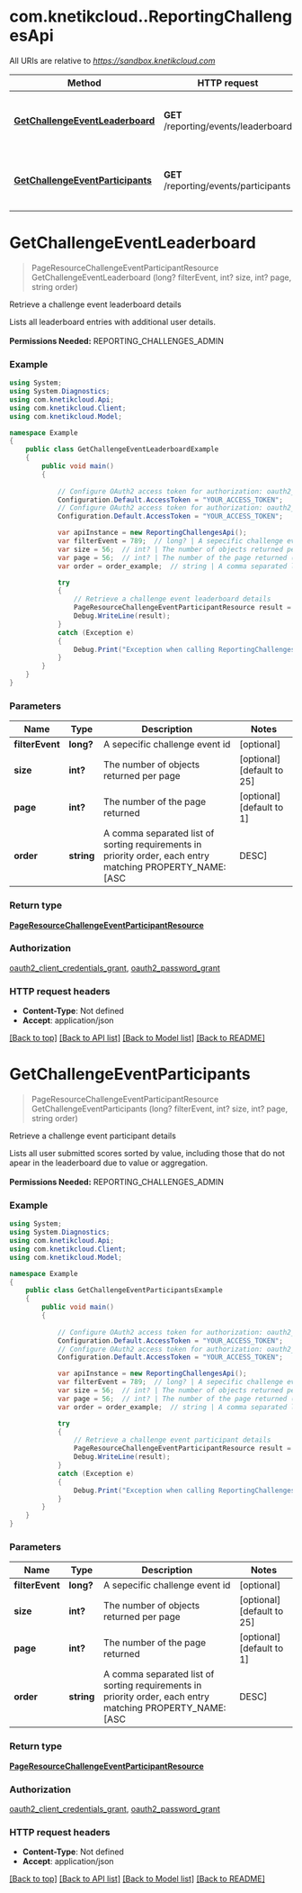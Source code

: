 # com.knetikcloud..ReportingChallengesApi

All URIs are relative to *https://sandbox.knetikcloud.com*

Method | HTTP request | Description
------------- | ------------- | -------------
[**GetChallengeEventLeaderboard**](ReportingChallengesApi.md#getchallengeeventleaderboard) | **GET** /reporting/events/leaderboard | Retrieve a challenge event leaderboard details
[**GetChallengeEventParticipants**](ReportingChallengesApi.md#getchallengeeventparticipants) | **GET** /reporting/events/participants | Retrieve a challenge event participant details


<a name="getchallengeeventleaderboard"></a>
# **GetChallengeEventLeaderboard**
> PageResourceChallengeEventParticipantResource GetChallengeEventLeaderboard (long? filterEvent, int? size, int? page, string order)

Retrieve a challenge event leaderboard details

Lists all leaderboard entries with additional user details. <br><br><b>Permissions Needed:</b> REPORTING_CHALLENGES_ADMIN

### Example
```csharp
using System;
using System.Diagnostics;
using com.knetikcloud.Api;
using com.knetikcloud.Client;
using com.knetikcloud.Model;

namespace Example
{
    public class GetChallengeEventLeaderboardExample
    {
        public void main()
        {
            
            // Configure OAuth2 access token for authorization: oauth2_client_credentials_grant
            Configuration.Default.AccessToken = "YOUR_ACCESS_TOKEN";
            // Configure OAuth2 access token for authorization: oauth2_password_grant
            Configuration.Default.AccessToken = "YOUR_ACCESS_TOKEN";

            var apiInstance = new ReportingChallengesApi();
            var filterEvent = 789;  // long? | A sepecific challenge event id (optional) 
            var size = 56;  // int? | The number of objects returned per page (optional)  (default to 25)
            var page = 56;  // int? | The number of the page returned (optional)  (default to 1)
            var order = order_example;  // string | A comma separated list of sorting requirements in priority order, each entry matching PROPERTY_NAME:[ASC|DESC] (optional) 

            try
            {
                // Retrieve a challenge event leaderboard details
                PageResourceChallengeEventParticipantResource result = apiInstance.GetChallengeEventLeaderboard(filterEvent, size, page, order);
                Debug.WriteLine(result);
            }
            catch (Exception e)
            {
                Debug.Print("Exception when calling ReportingChallengesApi.GetChallengeEventLeaderboard: " + e.Message );
            }
        }
    }
}
```

### Parameters

Name | Type | Description  | Notes
------------- | ------------- | ------------- | -------------
 **filterEvent** | **long?**| A sepecific challenge event id | [optional] 
 **size** | **int?**| The number of objects returned per page | [optional] [default to 25]
 **page** | **int?**| The number of the page returned | [optional] [default to 1]
 **order** | **string**| A comma separated list of sorting requirements in priority order, each entry matching PROPERTY_NAME:[ASC|DESC] | [optional] 

### Return type

[**PageResourceChallengeEventParticipantResource**](PageResourceChallengeEventParticipantResource.md)

### Authorization

[oauth2_client_credentials_grant](../README.md#oauth2_client_credentials_grant), [oauth2_password_grant](../README.md#oauth2_password_grant)

### HTTP request headers

 - **Content-Type**: Not defined
 - **Accept**: application/json

[[Back to top]](#) [[Back to API list]](../README.md#documentation-for-api-endpoints) [[Back to Model list]](../README.md#documentation-for-models) [[Back to README]](../README.md)

<a name="getchallengeeventparticipants"></a>
# **GetChallengeEventParticipants**
> PageResourceChallengeEventParticipantResource GetChallengeEventParticipants (long? filterEvent, int? size, int? page, string order)

Retrieve a challenge event participant details

Lists all user submitted scores sorted by value, including those that do not apear in the leaderboard due to value or aggregation. <br><br><b>Permissions Needed:</b> REPORTING_CHALLENGES_ADMIN

### Example
```csharp
using System;
using System.Diagnostics;
using com.knetikcloud.Api;
using com.knetikcloud.Client;
using com.knetikcloud.Model;

namespace Example
{
    public class GetChallengeEventParticipantsExample
    {
        public void main()
        {
            
            // Configure OAuth2 access token for authorization: oauth2_client_credentials_grant
            Configuration.Default.AccessToken = "YOUR_ACCESS_TOKEN";
            // Configure OAuth2 access token for authorization: oauth2_password_grant
            Configuration.Default.AccessToken = "YOUR_ACCESS_TOKEN";

            var apiInstance = new ReportingChallengesApi();
            var filterEvent = 789;  // long? | A sepecific challenge event id (optional) 
            var size = 56;  // int? | The number of objects returned per page (optional)  (default to 25)
            var page = 56;  // int? | The number of the page returned (optional)  (default to 1)
            var order = order_example;  // string | A comma separated list of sorting requirements in priority order, each entry matching PROPERTY_NAME:[ASC|DESC] (optional) 

            try
            {
                // Retrieve a challenge event participant details
                PageResourceChallengeEventParticipantResource result = apiInstance.GetChallengeEventParticipants(filterEvent, size, page, order);
                Debug.WriteLine(result);
            }
            catch (Exception e)
            {
                Debug.Print("Exception when calling ReportingChallengesApi.GetChallengeEventParticipants: " + e.Message );
            }
        }
    }
}
```

### Parameters

Name | Type | Description  | Notes
------------- | ------------- | ------------- | -------------
 **filterEvent** | **long?**| A sepecific challenge event id | [optional] 
 **size** | **int?**| The number of objects returned per page | [optional] [default to 25]
 **page** | **int?**| The number of the page returned | [optional] [default to 1]
 **order** | **string**| A comma separated list of sorting requirements in priority order, each entry matching PROPERTY_NAME:[ASC|DESC] | [optional] 

### Return type

[**PageResourceChallengeEventParticipantResource**](PageResourceChallengeEventParticipantResource.md)

### Authorization

[oauth2_client_credentials_grant](../README.md#oauth2_client_credentials_grant), [oauth2_password_grant](../README.md#oauth2_password_grant)

### HTTP request headers

 - **Content-Type**: Not defined
 - **Accept**: application/json

[[Back to top]](#) [[Back to API list]](../README.md#documentation-for-api-endpoints) [[Back to Model list]](../README.md#documentation-for-models) [[Back to README]](../README.md)

